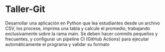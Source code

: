 # Taller-Git
Desarrollar una aplicación en Python que lea estudiantes desde un archivo CSV, los procese, imprima una tabla y calcule el promedio, trabajando exclusivamente sobre la rama main. Se deben hacer commits pequeños y frecuentes, y configurar un pipeline CI (GitHub Actions) para ejecutar automáticamente el programa y validar su formato
